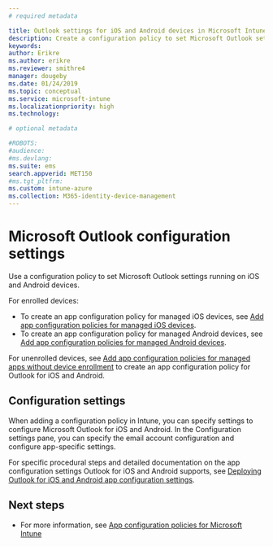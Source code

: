 ```yaml
---
# required metadata

title: Outlook settings for iOS and Android devices in Microsoft Intune
description: Create a configuration policy to set Microsoft Outlook settings running on iOS and Android devices.
keywords:
author: Erikre
ms.author: erikre
ms.reviewer: smithre4
manager: dougeby
ms.date: 01/24/2019
ms.topic: conceptual
ms.service: microsoft-intune
ms.localizationpriority: high
ms.technology:

# optional metadata

#ROBOTS:
#audience:
#ms.devlang:
ms.suite: ems
search.appverid: MET150
#ms.tgt_pltfrm:
ms.custom: intune-azure
ms.collection: M365-identity-device-management
---
```


# Microsoft Outlook configuration settings 

Use a configuration policy to set Microsoft Outlook settings running on iOS and Android devices. 

For enrolled devices:
- To create an app configuration policy for managed iOS devices, see [Add app configuration policies for managed iOS devices](app-configuration-policies-use-ios.md). 
- To create an app configuration policy for managed Android devices, see [Add app configuration policies for managed Android devices](app-configuration-policies-use-android.md). 

For unenrolled devices, see [Add app configuration policies for managed apps without device enrollment](https://docs.microsoft.com/intune/app-configuration-policies-managed-app) to create an app configuration policy for Outlook for iOS and Android.

## Configuration settings

When adding a configuration policy in Intune, you can specify settings to configure Microsoft Outlook for iOS and Android. In the Configuration settings pane, you can specify the email account configuration and configure app-specific settings.

For specific procedural steps and detailed documentation on the app configuration settings Outlook for iOS and Android supports, see [Deploying Outlook for iOS and Android app configuration settings](https://docs.microsoft.com/exchange/clients-and-mobile-in-exchange-online/outlook-for-ios-and-android/outlook-for-ios-and-android-configuration-with-microsoft-intune).

## Next steps

- For more information, see [App configuration policies for Microsoft Intune](app-configuration-policies-overview.md)
